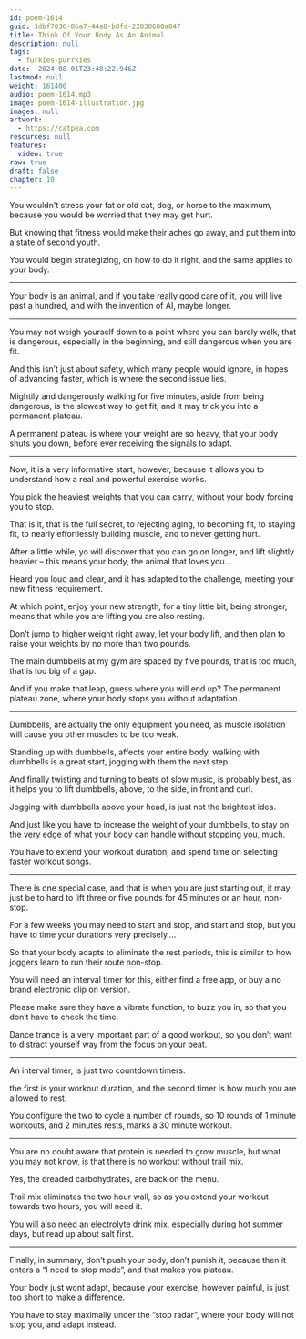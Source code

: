 ```yaml
---
id: poem-1614
guid: 3dbf7036-86a7-44a8-b8fd-22830680a847
title: Think Of Your Body As An Animal
description: null
tags:
  - furkies-purrkies
date: '2024-08-01T23:48:22.946Z'
lastmod: null
weight: 161400
audio: poem-1614.mp3
image: poem-1614-illustration.jpg
images: null
artwork:
  - https://catpea.com
resources: null
features:
  video: true
raw: true
draft: false
chapter: 10
---
```


You wouldn't stress your fat or old cat, dog, or horse to the maximum,
because you would be worried that they may get hurt.

But knowing that fitness would make their aches go away,
and put them into a state of second youth.

You would begin strategizing, on how to do it right,
and the same applies to your body.

---

Your body is an animal, and if you take really good care of it,
you will live past a hundred, and with the invention of AI, maybe longer.

---

You may not weigh yourself down to a point where you can barely walk,
that is dangerous, especially in the beginning, and still dangerous when you are fit.

And this isn’t just about safety, which many people would ignore,
in hopes of advancing faster, which is where the second issue lies.

Mightily and dangerously walking for five minutes, aside from being dangerous,
is the slowest way to get fit, and it may trick you into a permanent plateau.

A permanent plateau is where your weight are so heavy,
that your body shuts you down, before ever receiving the signals to adapt.

---

Now, it is a very informative start, however,
because it allows you to understand how a real and powerful exercise works.

You pick the heaviest weights that you can carry,
without your body forcing you to stop.

That is it, that is the full secret, to rejecting aging, to becoming fit,
to staying fit, to nearly effortlessly building muscle, and to never getting hurt.

After a little while, yo will discover that you can go on longer,
and lift slightly heavier – this means your body, the animal that loves you…

Heard you loud and clear, and it has adapted to the challenge,
meeting your new fitness requirement.

At which point, enjoy your new strength, for a tiny little bit,
being stronger, means that while you are lifting you are also resting.

Don’t jump to higher weight right away, let your body lift,
and then plan to raise your weights by no more than two pounds.

The main dumbbells at my gym are spaced by five pounds,
that is too much, that is too big of a gap.

And if you make that leap, guess where you will end up?
The permanent plateau zone, where your body stops you without adaptation.

---

Dumbbells, are actually the only equipment you need,
as muscle isolation will cause you other muscles to be too weak.

Standing up with dumbbells, affects your entire body,
walking with dumbbells is a great start, jogging with them the next step.

And finally twisting and turning to beats of slow music,
is probably best, as it helps you to lift dumbbells, above, to the side, in front and curl.

Jogging with dumbbells above your head,
is just not the brightest idea.

And just like you have to increase the weight of your dumbbells,
to stay on the very edge of what your body can handle without stopping you, much.

You have to extend your workout duration,
and spend time on selecting faster workout songs.

---

There is one special case, and that is when you are just starting out,
it may just be to hard to lift three or five pounds for 45 minutes or an hour, non-stop.

For a few weeks you may need to start and stop, and start and stop,
but you have to time your durations very precisely….

So that your body adapts to eliminate the rest periods,
this is similar to how joggers learn to run their route non-stop.

You will need an interval timer for this,
either find a free app, or buy a no brand electronic clip on version.

Please make sure they have a vibrate function,
to buzz you in, so that you don’t have to check the time.

Dance trance is a very important part of a good workout,
so you don’t want to distract yourself way from the focus on your beat.

---

An interval timer,
is just two countdown timers.

the first is your workout duration,
and the second timer is how much you are allowed to rest.

You configure the two to cycle a number of rounds,
so 10 rounds of 1 minute workouts, and 2 minutes rests, marks a 30 minute workout.

---

You are no doubt aware that protein is needed to grow muscle,
but what you may not know, is that there is no workout without trail mix.

Yes, the dreaded carbohydrates,
are back on the menu.

Trail mix eliminates the two hour wall,
so as you extend your workout towards two hours, you will need it.

You will also need an electrolyte drink mix,
especially during hot summer days, but read up about salt first.

---

Finally, in summary, don’t push your body, don’t punish it,
because then it enters a “I need to stop mode”, and that makes you plateau.

Your body just wont adapt, because your exercise, however painful,
is just too short to make a difference.

You have to stay maximally under the “stop radar”,
where your body will not stop you, and adapt instead.
